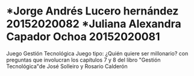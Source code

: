 # *Jorge Andrés Lucero hernández 20152020082        *Juliana Alexandra Capador Ochoa 20152020081
Juego Gestión Tecnológica
Juego tipo: ¿Quién quiere ser millonario? con preguntas que involucran los capítulos 7 y 8 del libro "Gestión Tecnológica"de José Solleiro y Rosario Calderón
